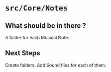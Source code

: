 # `src/Core/Notes`

## What should be in there ?

A folder for each Musical Note.

## Next Steps

Create folders. Add Sound files for each of them.
